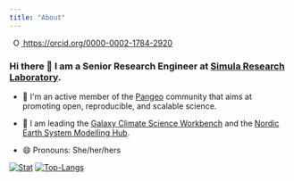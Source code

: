 ```yaml
---
title: "About"
---
```



<a
  id="cy-effective-orcid-url"
  class="underline"
  href="https://orcid.org/0000-0002-1784-2920"
  target="orcid.widget"
  rel="me noopener noreferrer"
  style="vertical-align: top">
  <img src="https://orcid.org/sites/default/files/images/orcid_16x16.png"
       style="width: 1em; margin-inline-start: 0.5em"
       alt="ORCID iD icon"
  />
  https://orcid.org/0000-0002-1784-2920
</a>

<div data-iframe-width="150" data-iframe-height="270" data-share-badge-id="dd1112ce-a5e7-48f1-8977-75cffb18b5a2" data-share-badge-host="https://www.credly.com"></div><script type="text/javascript" async src="//cdn.credly.com/assets/utilities/embed.js"></script>

### Hi there 👋 I am a Senior Research Engineer at [Simula Research Laboratory](https://www.simula.no). 

- 🔭 I'm an active member of the [Pangeo](https://pangeo.io) community that aims at promoting open, reproducible, and scalable science.

- 💬 I am leading the [Galaxy Climate Science Workbench](https://climate.usegalaxy.eu/) and the [Nordic Earth System Modelling Hub](https://github.com/NordicESMhub/).

- 😄 Pronouns: She/her/hers


[![Stat](https://github-readme-stats.vercel.app/api?username=annefou&count_private=true&show_icons=true&line_height=20&theme=default)](https://github.com/annefou)
[![Top-Langs](https://github-readme-stats.vercel.app/api/top-langs/?username=annefou&layout=compact&hide=HTML,PostScript&theme=default_repocard)](https://github.com/annefou)
